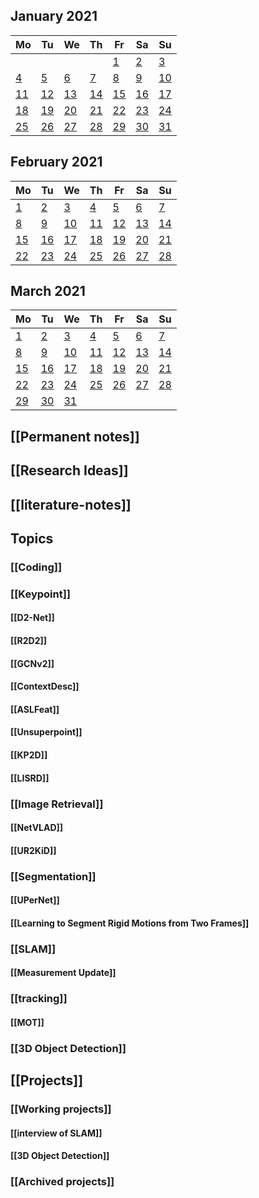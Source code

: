 ##
<!--LupinCalendarBegins--><div class="logseq-tools-calendar"><h2>January 2021</h2><table><thead><tr><th>Mo</th><th>Tu</th><th>We</th><th>Th</th><th>Fr</th><th>Sa</th><th>Su</th></tr></thead><tbody><tr><td></td><td></td><td></td><td></td><td><a data-ref="Jan 1st, 2021" href="#/page/Jan 1st, 2021" class="page-ref outofmonth">1</a></td><td><a data-ref="Jan 2nd, 2021" href="#/page/Jan 2nd, 2021" class="page-ref outofmonthpage-ref page-exists outofmonth">2</a></td><td><a data-ref="Jan 3rd, 2021" href="#/page/Jan 3rd, 2021" class="page-ref outofmonth">3</a></td></tr><tr><td><a data-ref="Jan 4th, 2021" href="#/page/Jan 4th, 2021" class="page-ref outofmonthpage-ref page-exists outofmonth">4</a></td><td><a data-ref="Jan 5th, 2021" href="#/page/Jan 5th, 2021" class="page-ref outofmonthpage-ref page-exists outofmonthpage-ref page-exists outofmonth">5</a></td><td><a data-ref="Jan 6th, 2021" href="#/page/Jan 6th, 2021" class="page-ref outofmonthpage-ref page-exists outofmonthpage-ref page-exists outofmonthpage-ref page-exists outofmonth">6</a></td><td><a data-ref="Jan 7th, 2021" href="#/page/Jan 7th, 2021" class="page-ref outofmonthpage-ref page-exists outofmonthpage-ref page-exists outofmonthpage-ref page-exists outofmonthpage-ref page-exists outofmonth">7</a></td><td><a data-ref="Jan 8th, 2021" href="#/page/Jan 8th, 2021" class="page-ref outofmonth">8</a></td><td><a data-ref="Jan 9th, 2021" href="#/page/Jan 9th, 2021" class="page-ref outofmonth">9</a></td><td><a data-ref="Jan 10th, 2021" href="#/page/Jan 10th, 2021" class="page-ref outofmonth">10</a></td></tr><tr><td><a data-ref="Jan 11th, 2021" href="#/page/Jan 11th, 2021" class="page-ref outofmonthpage-ref page-exists outofmonth">11</a></td><td><a data-ref="Jan 12th, 2021" href="#/page/Jan 12th, 2021" class="page-ref outofmonthpage-ref page-exists outofmonthpage-ref page-exists outofmonth">12</a></td><td><a data-ref="Jan 13th, 2021" href="#/page/Jan 13th, 2021" class="page-ref outofmonthpage-ref page-exists outofmonthpage-ref page-exists outofmonthpage-ref page-exists outofmonth">13</a></td><td><a data-ref="Jan 14th, 2021" href="#/page/Jan 14th, 2021" class="page-ref outofmonthpage-ref page-exists outofmonthpage-ref page-exists outofmonthpage-ref page-exists outofmonthpage-ref page-exists outofmonth">14</a></td><td><a data-ref="Jan 15th, 2021" href="#/page/Jan 15th, 2021" class="page-ref outofmonthpage-ref page-exists outofmonthpage-ref page-exists outofmonthpage-ref page-exists outofmonthpage-ref page-exists outofmonthpage-ref page-exists outofmonth">15</a></td><td><a data-ref="Jan 16th, 2021" href="#/page/Jan 16th, 2021" class="page-ref outofmonthpage-ref page-exists outofmonthpage-ref page-exists outofmonthpage-ref page-exists outofmonthpage-ref page-exists outofmonthpage-ref page-exists outofmonthpage-ref page-exists outofmonth">16</a></td><td><a data-ref="Jan 17th, 2021" href="#/page/Jan 17th, 2021" class="page-ref outofmonthpage-ref page-exists outofmonthpage-ref page-exists outofmonthpage-ref page-exists outofmonthpage-ref page-exists outofmonthpage-ref page-exists outofmonthpage-ref page-exists outofmonthpage-ref page-exists outofmonth">17</a></td></tr><tr><td><a data-ref="Jan 18th, 2021" href="#/page/Jan 18th, 2021" class="page-ref outofmonthpage-ref page-exists outofmonthpage-ref page-exists outofmonthpage-ref page-exists outofmonthpage-ref page-exists outofmonthpage-ref page-exists outofmonthpage-ref page-exists outofmonthpage-ref page-exists outofmonthpage-ref page-exists outofmonth">18</a></td><td><a data-ref="Jan 19th, 2021" href="#/page/Jan 19th, 2021" class="page-ref outofmonthpage-ref page-exists outofmonthpage-ref page-exists outofmonthpage-ref page-exists outofmonthpage-ref page-exists outofmonthpage-ref page-exists outofmonthpage-ref page-exists outofmonthpage-ref page-exists outofmonthpage-ref page-exists outofmonthpage-ref page-exists outofmonth">19</a></td><td><a data-ref="Jan 20th, 2021" href="#/page/Jan 20th, 2021" class="page-ref outofmonthpage-ref page-exists outofmonthpage-ref page-exists outofmonthpage-ref page-exists outofmonthpage-ref page-exists outofmonthpage-ref page-exists outofmonthpage-ref page-exists outofmonthpage-ref page-exists outofmonthpage-ref page-exists outofmonthpage-ref page-exists outofmonthpage-ref page-exists outofmonth">20</a></td><td><a data-ref="Jan 21st, 2021" href="#/page/Jan 21st, 2021" class="page-ref outofmonthpage-ref page-exists outofmonthpage-ref page-exists outofmonthpage-ref page-exists outofmonthpage-ref page-exists outofmonthpage-ref page-exists outofmonthpage-ref page-exists outofmonthpage-ref page-exists outofmonthpage-ref page-exists outofmonthpage-ref page-exists outofmonthpage-ref page-exists outofmonthpage-ref page-exists outofmonth">21</a></td><td><a data-ref="Jan 22nd, 2021" href="#/page/Jan 22nd, 2021" class="page-ref outofmonthpage-ref page-exists outofmonthpage-ref page-exists outofmonthpage-ref page-exists outofmonthpage-ref page-exists outofmonthpage-ref page-exists outofmonthpage-ref page-exists outofmonthpage-ref page-exists outofmonthpage-ref page-exists outofmonthpage-ref page-exists outofmonthpage-ref page-exists outofmonthpage-ref page-exists outofmonthpage-ref page-exists outofmonth">22</a></td><td><a data-ref="Jan 23rd, 2021" href="#/page/Jan 23rd, 2021" class="page-ref outofmonthpage-ref page-exists outofmonthpage-ref page-exists outofmonthpage-ref page-exists outofmonthpage-ref page-exists outofmonthpage-ref page-exists outofmonthpage-ref page-exists outofmonthpage-ref page-exists outofmonthpage-ref page-exists outofmonthpage-ref page-exists outofmonthpage-ref page-exists outofmonthpage-ref page-exists outofmonthpage-ref page-exists outofmonthpage-ref page-exists outofmonth">23</a></td><td><a data-ref="Jan 24th, 2021" href="#/page/Jan 24th, 2021" class="page-ref outofmonthpage-ref page-exists outofmonthpage-ref page-exists outofmonthpage-ref page-exists outofmonthpage-ref page-exists outofmonthpage-ref page-exists outofmonthpage-ref page-exists outofmonthpage-ref page-exists outofmonthpage-ref page-exists outofmonthpage-ref page-exists outofmonthpage-ref page-exists outofmonthpage-ref page-exists outofmonthpage-ref page-exists outofmonthpage-ref page-exists outofmonthpage-ref page-exists outofmonth">24</a></td></tr><tr><td><a data-ref="Jan 25th, 2021" href="#/page/Jan 25th, 2021" class="page-ref outofmonthpage-ref page-exists outofmonthpage-ref page-exists outofmonthpage-ref page-exists outofmonthpage-ref page-exists outofmonthpage-ref page-exists outofmonthpage-ref page-exists outofmonthpage-ref page-exists outofmonthpage-ref page-exists outofmonthpage-ref page-exists outofmonthpage-ref page-exists outofmonthpage-ref page-exists outofmonthpage-ref page-exists outofmonthpage-ref page-exists outofmonthpage-ref page-exists outofmonthpage-ref page-exists outofmonth">25</a></td><td><a data-ref="Jan 26th, 2021" href="#/page/Jan 26th, 2021" class="page-ref outofmonthpage-ref page-exists outofmonthpage-ref page-exists outofmonthpage-ref page-exists outofmonthpage-ref page-exists outofmonthpage-ref page-exists outofmonthpage-ref page-exists outofmonthpage-ref page-exists outofmonthpage-ref page-exists outofmonthpage-ref page-exists outofmonthpage-ref page-exists outofmonthpage-ref page-exists outofmonthpage-ref page-exists outofmonthpage-ref page-exists outofmonthpage-ref page-exists outofmonthpage-ref page-exists outofmonthpage-ref page-exists outofmonth">26</a></td><td><a data-ref="Jan 27th, 2021" href="#/page/Jan 27th, 2021" class="page-ref outofmonthpage-ref page-exists outofmonthpage-ref page-exists outofmonthpage-ref page-exists outofmonthpage-ref page-exists outofmonthpage-ref page-exists outofmonthpage-ref page-exists outofmonthpage-ref page-exists outofmonthpage-ref page-exists outofmonthpage-ref page-exists outofmonthpage-ref page-exists outofmonthpage-ref page-exists outofmonthpage-ref page-exists outofmonthpage-ref page-exists outofmonthpage-ref page-exists outofmonthpage-ref page-exists outofmonthpage-ref page-exists outofmonthpage-ref page-exists outofmonth">27</a></td><td><a data-ref="Jan 28th, 2021" href="#/page/Jan 28th, 2021" class="page-ref outofmonthpage-ref page-exists outofmonthpage-ref page-exists outofmonthpage-ref page-exists outofmonthpage-ref page-exists outofmonthpage-ref page-exists outofmonthpage-ref page-exists outofmonthpage-ref page-exists outofmonthpage-ref page-exists outofmonthpage-ref page-exists outofmonthpage-ref page-exists outofmonthpage-ref page-exists outofmonthpage-ref page-exists outofmonthpage-ref page-exists outofmonthpage-ref page-exists outofmonthpage-ref page-exists outofmonthpage-ref page-exists outofmonthpage-ref page-exists outofmonthpage-ref page-exists outofmonth">28</a></td><td><a data-ref="Jan 29th, 2021" href="#/page/Jan 29th, 2021" class="page-ref outofmonthpage-ref page-exists outofmonthpage-ref page-exists outofmonthpage-ref page-exists outofmonthpage-ref page-exists outofmonthpage-ref page-exists outofmonthpage-ref page-exists outofmonthpage-ref page-exists outofmonthpage-ref page-exists outofmonthpage-ref page-exists outofmonthpage-ref page-exists outofmonthpage-ref page-exists outofmonthpage-ref page-exists outofmonthpage-ref page-exists outofmonthpage-ref page-exists outofmonthpage-ref page-exists outofmonthpage-ref page-exists outofmonthpage-ref page-exists outofmonthpage-ref page-exists outofmonthpage-ref page-exists outofmonth">29</a></td><td><a data-ref="Jan 30th, 2021" href="#/page/Jan 30th, 2021" class="page-ref outofmonthpage-ref page-exists outofmonthpage-ref page-exists outofmonthpage-ref page-exists outofmonthpage-ref page-exists outofmonthpage-ref page-exists outofmonthpage-ref page-exists outofmonthpage-ref page-exists outofmonthpage-ref page-exists outofmonthpage-ref page-exists outofmonthpage-ref page-exists outofmonthpage-ref page-exists outofmonthpage-ref page-exists outofmonthpage-ref page-exists outofmonthpage-ref page-exists outofmonthpage-ref page-exists outofmonthpage-ref page-exists outofmonthpage-ref page-exists outofmonthpage-ref page-exists outofmonthpage-ref page-exists outofmonthpage-ref page-exists outofmonth">30</a></td><td><a data-ref="Jan 31st, 2021" href="#/page/Jan 31st, 2021" class="page-ref outofmonthpage-ref page-exists outofmonthpage-ref page-exists outofmonthpage-ref page-exists outofmonthpage-ref page-exists outofmonthpage-ref page-exists outofmonthpage-ref page-exists outofmonthpage-ref page-exists outofmonthpage-ref page-exists outofmonthpage-ref page-exists outofmonthpage-ref page-exists outofmonthpage-ref page-exists outofmonthpage-ref page-exists outofmonthpage-ref page-exists outofmonthpage-ref page-exists outofmonthpage-ref page-exists outofmonthpage-ref page-exists outofmonthpage-ref page-exists outofmonthpage-ref page-exists outofmonthpage-ref page-exists outofmonthpage-ref page-exists outofmonthpage-ref page-exists outofmonth">31</a></td></tr></tbody></table></div><!--LupinCalendarEnds-->
##
<!--LupinCalendarBegins--><div class="logseq-tools-calendar"><h2>February 2021</h2><table><thead><tr><th>Mo</th><th>Tu</th><th>We</th><th>Th</th><th>Fr</th><th>Sa</th><th>Su</th></tr></thead><tbody><tr><td><a data-ref="Feb 1st, 2021" href="#/page/Feb 1st, 2021" class="page-ref page-exists">1</a></td><td><a data-ref="Feb 2nd, 2021" href="#/page/Feb 2nd, 2021" class="page-ref page-existspage-ref page-exists">2</a></td><td><a data-ref="Feb 3rd, 2021" href="#/page/Feb 3rd, 2021" class="page-ref page-existspage-ref page-existspage-ref page-exists">3</a></td><td><a data-ref="Feb 4th, 2021" href="#/page/Feb 4th, 2021" class="page-ref page-existspage-ref page-existspage-ref page-existspage-ref page-exists">4</a></td><td><a data-ref="Feb 5th, 2021" href="#/page/Feb 5th, 2021" class="page-ref page-existspage-ref page-existspage-ref page-existspage-ref page-existspage-ref page-exists">5</a></td><td><a data-ref="Feb 6th, 2021" href="#/page/Feb 6th, 2021" class="page-ref page-existspage-ref page-existspage-ref page-existspage-ref page-existspage-ref page-existspage-ref page-exists">6</a></td><td><a data-ref="Feb 7th, 2021" href="#/page/Feb 7th, 2021" class="page-ref page-existspage-ref page-existspage-ref page-existspage-ref page-existspage-ref page-existspage-ref page-existspage-ref page-exists">7</a></td></tr><tr><td><a data-ref="Feb 8th, 2021" href="#/page/Feb 8th, 2021" class="page-ref page-existspage-ref page-existspage-ref page-existspage-ref page-existspage-ref page-existspage-ref page-existspage-ref page-existspage-ref page-exists">8</a></td><td><a data-ref="Feb 9th, 2021" href="#/page/Feb 9th, 2021" class="page-ref">9</a></td><td><a data-ref="Feb 10th, 2021" href="#/page/Feb 10th, 2021" class="page-refpage-ref page-exists">10</a></td><td><a data-ref="Feb 11th, 2021" href="#/page/Feb 11th, 2021" class="page-ref">11</a></td><td><a data-ref="Feb 12th, 2021" href="#/page/Feb 12th, 2021" class="page-refpage-ref page-exists">12</a></td><td><a data-ref="Feb 13th, 2021" href="#/page/Feb 13th, 2021" class="page-refpage-ref page-existspage-ref page-exists">13</a></td><td><a data-ref="Feb 14th, 2021" href="#/page/Feb 14th, 2021" class="page-refpage-ref page-existspage-ref page-existspage-ref page-exists">14</a></td></tr><tr><td><a data-ref="Feb 15th, 2021" href="#/page/Feb 15th, 2021" class="page-refpage-ref page-existspage-ref page-existspage-ref page-existspage-ref page-exists">15</a></td><td><a data-ref="Feb 16th, 2021" href="#/page/Feb 16th, 2021" class="page-refpage-ref page-existspage-ref page-existspage-ref page-existspage-ref page-existspage-ref page-exists">16</a></td><td><a data-ref="Feb 17th, 2021" href="#/page/Feb 17th, 2021" class="page-refpage-ref page-existspage-ref page-existspage-ref page-existspage-ref page-existspage-ref page-existspage-ref page-exists">17</a></td><td><a data-ref="Feb 18th, 2021" href="#/page/Feb 18th, 2021" class="page-refpage-ref page-existspage-ref page-existspage-ref page-existspage-ref page-existspage-ref page-existspage-ref page-existspage-ref page-exists">18</a></td><td><a data-ref="Feb 19th, 2021" href="#/page/Feb 19th, 2021" class="page-refpage-ref page-existspage-ref page-existspage-ref page-existspage-ref page-existspage-ref page-existspage-ref page-existspage-ref page-existspage-ref page-exists">19</a></td><td><a data-ref="Feb 20th, 2021" href="#/page/Feb 20th, 2021" class="page-refpage-ref page-existspage-ref page-existspage-ref page-existspage-ref page-existspage-ref page-existspage-ref page-existspage-ref page-existspage-ref page-existspage-ref page-exists">20</a></td><td><a data-ref="Feb 21st, 2021" href="#/page/Feb 21st, 2021" class="page-refpage-ref page-existspage-ref page-existspage-ref page-existspage-ref page-existspage-ref page-existspage-ref page-existspage-ref page-existspage-ref page-existspage-ref page-existspage-ref page-exists">21</a></td></tr><tr><td><a data-ref="Feb 22nd, 2021" href="#/page/Feb 22nd, 2021" class="page-refpage-ref page-existspage-ref page-existspage-ref page-existspage-ref page-existspage-ref page-existspage-ref page-existspage-ref page-existspage-ref page-existspage-ref page-existspage-ref page-existspage-ref page-exists">22</a></td><td><a data-ref="Feb 23rd, 2021" href="#/page/Feb 23rd, 2021" class="page-refpage-ref page-existspage-ref page-existspage-ref page-existspage-ref page-existspage-ref page-existspage-ref page-existspage-ref page-existspage-ref page-existspage-ref page-existspage-ref page-existspage-ref page-existspage-ref page-exists">23</a></td><td><a data-ref="Feb 24th, 2021" href="#/page/Feb 24th, 2021" class="page-refpage-ref page-existspage-ref page-existspage-ref page-existspage-ref page-existspage-ref page-existspage-ref page-existspage-ref page-existspage-ref page-existspage-ref page-existspage-ref page-existspage-ref page-existspage-ref page-existspage-ref page-exists">24</a></td><td><a data-ref="Feb 25th, 2021" href="#/page/Feb 25th, 2021" class="page-refpage-ref page-existspage-ref page-existspage-ref page-existspage-ref page-existspage-ref page-existspage-ref page-existspage-ref page-existspage-ref page-existspage-ref page-existspage-ref page-existspage-ref page-existspage-ref page-existspage-ref page-existspage-ref page-exists">25</a></td><td><a data-ref="Feb 26th, 2021" href="#/page/Feb 26th, 2021" class="page-ref today">26</a></td><td><a data-ref="Feb 27th, 2021" href="#/page/Feb 27th, 2021" class="page-ref">27</a></td><td><a data-ref="Feb 28th, 2021" href="#/page/Feb 28th, 2021" class="page-ref">28</a></td></tr></tbody></table></div><!--LupinCalendarEnds-->
##
<!--LupinCalendarBegins--><div class="logseq-tools-calendar"><h2>March 2021</h2><table><thead><tr><th>Mo</th><th>Tu</th><th>We</th><th>Th</th><th>Fr</th><th>Sa</th><th>Su</th></tr></thead><tbody><tr><td><a data-ref="Mar 1st, 2021" href="#/page/Mar 1st, 2021" class="page-ref outofmonth">1</a></td><td><a data-ref="Mar 2nd, 2021" href="#/page/Mar 2nd, 2021" class="page-ref outofmonth">2</a></td><td><a data-ref="Mar 3rd, 2021" href="#/page/Mar 3rd, 2021" class="page-ref outofmonth">3</a></td><td><a data-ref="Mar 4th, 2021" href="#/page/Mar 4th, 2021" class="page-ref outofmonth">4</a></td><td><a data-ref="Mar 5th, 2021" href="#/page/Mar 5th, 2021" class="page-ref outofmonth">5</a></td><td><a data-ref="Mar 6th, 2021" href="#/page/Mar 6th, 2021" class="page-ref outofmonth">6</a></td><td><a data-ref="Mar 7th, 2021" href="#/page/Mar 7th, 2021" class="page-ref outofmonth">7</a></td></tr><tr><td><a data-ref="Mar 8th, 2021" href="#/page/Mar 8th, 2021" class="page-ref outofmonth">8</a></td><td><a data-ref="Mar 9th, 2021" href="#/page/Mar 9th, 2021" class="page-ref outofmonth">9</a></td><td><a data-ref="Mar 10th, 2021" href="#/page/Mar 10th, 2021" class="page-ref outofmonth">10</a></td><td><a data-ref="Mar 11th, 2021" href="#/page/Mar 11th, 2021" class="page-ref outofmonth">11</a></td><td><a data-ref="Mar 12th, 2021" href="#/page/Mar 12th, 2021" class="page-ref outofmonth">12</a></td><td><a data-ref="Mar 13th, 2021" href="#/page/Mar 13th, 2021" class="page-ref outofmonth">13</a></td><td><a data-ref="Mar 14th, 2021" href="#/page/Mar 14th, 2021" class="page-ref outofmonth">14</a></td></tr><tr><td><a data-ref="Mar 15th, 2021" href="#/page/Mar 15th, 2021" class="page-ref outofmonth">15</a></td><td><a data-ref="Mar 16th, 2021" href="#/page/Mar 16th, 2021" class="page-ref outofmonth">16</a></td><td><a data-ref="Mar 17th, 2021" href="#/page/Mar 17th, 2021" class="page-ref outofmonth">17</a></td><td><a data-ref="Mar 18th, 2021" href="#/page/Mar 18th, 2021" class="page-ref outofmonth">18</a></td><td><a data-ref="Mar 19th, 2021" href="#/page/Mar 19th, 2021" class="page-ref outofmonth">19</a></td><td><a data-ref="Mar 20th, 2021" href="#/page/Mar 20th, 2021" class="page-ref outofmonth">20</a></td><td><a data-ref="Mar 21st, 2021" href="#/page/Mar 21st, 2021" class="page-ref outofmonth">21</a></td></tr><tr><td><a data-ref="Mar 22nd, 2021" href="#/page/Mar 22nd, 2021" class="page-ref outofmonth">22</a></td><td><a data-ref="Mar 23rd, 2021" href="#/page/Mar 23rd, 2021" class="page-ref outofmonth">23</a></td><td><a data-ref="Mar 24th, 2021" href="#/page/Mar 24th, 2021" class="page-ref outofmonth">24</a></td><td><a data-ref="Mar 25th, 2021" href="#/page/Mar 25th, 2021" class="page-ref outofmonth">25</a></td><td><a data-ref="Mar 26th, 2021" href="#/page/Mar 26th, 2021" class="page-ref outofmonth">26</a></td><td><a data-ref="Mar 27th, 2021" href="#/page/Mar 27th, 2021" class="page-ref outofmonth">27</a></td><td><a data-ref="Mar 28th, 2021" href="#/page/Mar 28th, 2021" class="page-ref outofmonth">28</a></td></tr><tr><td><a data-ref="Mar 29th, 2021" href="#/page/Mar 29th, 2021" class="page-ref outofmonth">29</a></td><td><a data-ref="Mar 30th, 2021" href="#/page/Mar 30th, 2021" class="page-ref outofmonth">30</a></td><td><a data-ref="Mar 31st, 2021" href="#/page/Mar 31st, 2021" class="page-ref outofmonth">31</a></td><td></td><td></td><td></td><td></td></tr></tbody></table></div><!--LupinCalendarEnds-->
## [[Permanent notes]]
## [[Research Ideas]]
## [[literature-notes]]
## Topics
### [[Coding]]
### [[Keypoint]]
#### [[D2-Net]]
#### [[R2D2]]
#### [[GCNv2]]
#### [[ContextDesc]]
#### [[ASLFeat]]
#### [[Unsuperpoint]]
#### [[KP2D]]
#### [[LISRD]]
### [[Image Retrieval]]
#### [[NetVLAD]]
#### [[UR2KiD]]
### [[Segmentation]]
#### [[UPerNet]]
#### [[Learning to Segment Rigid Motions from Two Frames]]
### [[SLAM]]
#### [[Measurement Update]]
### [[tracking]]
#### [[MOT]]
### [[3D Object Detection]]
## [[Projects]]
### [[Working projects]]
#### [[interview of SLAM]]
#### [[3D Object Detection]]
### [[Archived projects]]